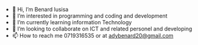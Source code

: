- 👋 Hi, I’m Benard lusisa
- 👀 I’m interested in programming and coding and development
- 🌱 I’m currently learning information Technology
- 💞️ I’m looking to collaborate on ICT and related personel and developing 
- 📫 How to reach me 0719316535 or at adybenard20@gmail.com

<!---
Benardlusisa/Benardlusisa is a ✨ special ✨ repository because its `README.md` (this file) appears on your GitHub profile.
You can click the Preview link to take a look at your changes.
--->
